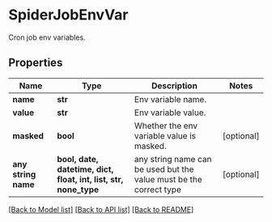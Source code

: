 # SpiderJobEnvVar

Cron job env variables.

## Properties
Name | Type | Description | Notes
------------ | ------------- | ------------- | -------------
**name** | **str** | Env variable name. | 
**value** | **str** | Env variable value. | 
**masked** | **bool** | Whether the env variable value is masked. | [optional] 
**any string name** | **bool, date, datetime, dict, float, int, list, str, none_type** | any string name can be used but the value must be the correct type | [optional]

[[Back to Model list]](../README.md#documentation-for-models) [[Back to API list]](../README.md#documentation-for-api-endpoints) [[Back to README]](../README.md)


